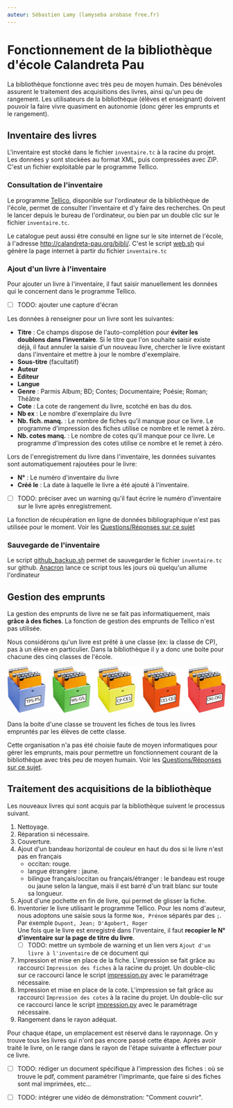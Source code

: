 ```yaml
---
auteur: Sébastien Lamy (lamyseba arobase free.fr)
---
```


Fonctionnement de la bibliothèque d'école Calandreta Pau
===========================================================

La bibliothèque fonctionne avec très peu de moyen humain. Des bénévoles assurent
le traitement des acquisitions des livres, ainsi qu'un peu de rangement. Les 
utilisateurs de la bibliothèque (élèves et enseignant) doivent pouvoir la faire
vivre quasiment en autonomie (donc gérer les emprunts et le rangement).



Inventaire des livres
-------------------------------------
L'inventaire est stocké dans le fichier `inventaire.tc` à la racine du projet.
Les données y sont stockées au format XML, puis compressées avec ZIP.
C'est un fichier exploitable par le programme Tellico.


### Consultation de l'inventaire
Le programme [Tellico][], disponible sur l'ordinateur de la bibliothèque de 
l'école, permet de consulter l'inventaire et d'y faire des recherches. On peut 
le lancer depuis le bureau de l'ordinateur, ou bien par un double clic sur le 
fichier `inventaire.tc`.

Le catalogue peut aussi être consulté en ligne sur le site internet de l'école,
à l'adresse <http://calandreta-pau.org/bibli/>. C'est le script [web.sh][] qui 
génère la page internet à partir du fichier `inventaire.tc`


### Ajout d'un livre à l'inventaire
Pour ajouter un livre à l'inventaire, il faut saisir manuellement les données
qui le concernent dans le programme Tellico.

* [ ] TODO: ajouter une capture d'écran

Les données à renseigner pour un livre sont les suivantes:

* **Titre** : Ce champs dispose de l'auto-complétion pour 
  **éviter les doublons  dans l'inventaire**. Si le titre que l'on souhaite
  saisir existe déjà, il faut annuler la saisie d'un nouveau livre, chercher le 
  livre existant dans l'inventaire et mettre à jour le nombre d'exemplaire.
* **Sous-titre** (facultatif)
* **Auteur**
* **Editeur**
* **Langue**
* **Genre** : Parmis Album; BD; Contes; Documentaire; Poésie; Roman; Théâtre
* **Cote** : La cote de rangement du livre, scotché en bas du dos.
* **Nb ex** : Le nombre d'exemplaire du livre
* **Nb. fich. manq.** : Le nombre de fiches qu'il manque pour ce livre. Le 
  programme d'impression des fiches utilise ce nombre et le remet à zéro.
* **Nb. cotes manq.** : Le nombre de cotes qu'il manque pour ce livre. Le 
  programme d'impression des cotes utilise ce nombre et le remet à zéro.

Lors de l'enregistrement du livre dans l'inventaire, les données suivantes sont
automatiquement rajoutées pour le livre:

* **N°** : Le numéro d'inventaire du livre
* **Créé le** : La date à laquelle le livre a été ajouté à l'inventaire.

* [ ] TODO: préciser avec un warning qu'il faut écrire le numéro d'inventaire
  sur le livre après enregistrement.

La fonction de récupération en ligne de données bibliographique n'est pas 
utilisée pour le moment. Voir les [Questions/Réponses sur ce sujet](questions-reponses.md#les-données-bibliographiques-sont-elles-récupérées-en-ligne)



### Sauvegarde de l'inventaire
Le script [github_backup.sh][] permet de sauvegarder le fichier `inventaire.tc`
sur github. [Anacron][] lance ce script tous les jours où quelqu'un allume 
l'ordinateur




Gestion des emprunts
-------------------------------------
La gestion des emprunts de livre ne se fait pas informatiquement, mais **grâce
à des fiches**. La fonction de gestion des emprunts de Tellico n'est pas utilisée. 

Nous considérons qu'un livre est prêté à une classe (ex: la classe de CP), pas à 
un élève en particulier. Dans la bibliothèque il y a donc une boite pour
chacune des cinq classes de l'école. 

![cinq boites](images/boites.png)

Dans la boite d'une classe se trouvent les fiches de tous les livres empruntés 
par les élèves de cette classe.

Cette organisation n'a pas été choisie faute de moyen informatiques pour
gérer les emprunts, mais pour permettre un fonctionnement courant de la 
bibliothèque avec très peu de moyen humain. Voir les 
[Questions/Réponses sur ce sujet](questions-reponses.md#pourquoi-une-gestion-des-prêts-par-fiches).





Traitement des acquisitions de la bibliothèque
-------------------------------------
Les nouveaux livres qui sont acquis par la bibliothèque suivent le processus
suivant.

1. Nettoyage.
2. Réparation si nécessaire.
3. Couverture.
4. Ajout d'un bandeau horizontal de couleur en haut du dos si le livre n'est pas 
  en français  
    * occitan: rouge.
    * langue étrangère : jaune.
    * bilingue français/occitan ou français/étranger :  le bandeau est rouge ou 
      jaune selon la langue, mais il est barré d'un trait blanc sur toute sa
      longueur.
5. Ajout d'une pochette en fin de livre, qui permet de glisser la fiche.
6. Inventorier le livre utilisant le programme Tellico. Pour les noms d'auteur, 
   nous adoptons une saisie sous la forme `Nom, Prénom` séparés par des `;`.  
   Par exemple `Dupont, Jean; D'Agobert, Roger`     
   Une fois que le livre est enregistré dans l'inventaire, il faut **recopier le
   N° d'inventaire sur la page de titre du livre**.  
     * [ ] TODO: mettre un symbole de warning et un lien vers `Ajout d'un livre à l'inventaire`
       de ce document qui 
7. Impression et mise en place de la fiche. L'impression se fait grâce au 
   raccourci `Impression des fiches` à la racine du projet. Un double-clic
   sur ce raccourci lance le script [impression.py][] avec le paramétrage 
   nécessaire. 
8. Impression et mise en place de la cote. L'impression se fait grâce au
   raccourci `Impression des cotes` à la racine du projet. Un double-clic
   sur ce raccourci lance le script [impression.py][] avec le
   paramétrage nécessaire.
9. Rangement dans le rayon adéquat.

Pour chaque étape, un emplacement est réservé dans le rayonnage. On y trouve
tous les livres qui n'ont pas encore passé cette étape. Après avoir traité
le livre, on le range dans le rayon de l'étape suivante à effectuer pour
ce livre.
 
* [ ] TODO: rédiger un document spécifique à l'impression des fiches : où se
  trouve le pdf, comment paramétrer l'imprimante, que faire si des fiches sont
  mal imprimées, etc...
* [ ] TODO: intégrer une vidéo de démonstration: "Comment couvrir".



[Tellico]:http://tellico-project.org/
[impression.py]:../CodeSource/README.md#impressionpy
[web.sh]:../CodeSource/README.md#websh
[github_backup.sh]:../CodeSource/README.md#github_backupsh
[rename_authors.py]:../CodeSource/README.md#rename_authorspy
[anacron]:http://www.delafond.org/traducmanfr/man/man8/anacron.8.html
[page internet générée à partir du catalogue]:http://calandreta-pau.org/bibli/


